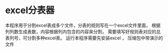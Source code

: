 # excel分表器
本程序用于分割excel表成多个文件，分表的规则写在一个excel文件里面， 
根据列列数生成表数，内容根据列内包含的内容来分割， 
需要填写好规则表对应的总表列号，可分割多种excel表。
运行本程序需要先安装excel ，
压缩包中带演示的文件
